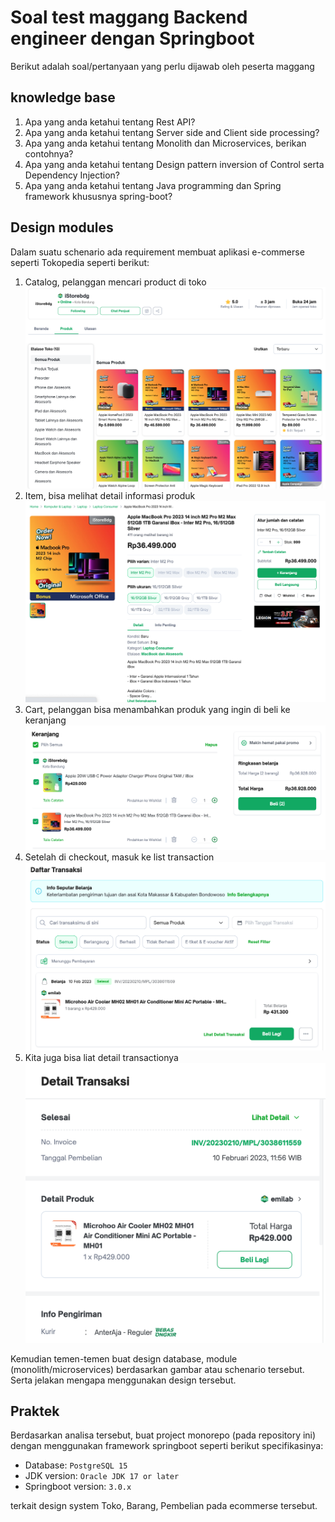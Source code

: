 # Soal test maggang Backend engineer dengan Springboot

Berikut adalah soal/pertanyaan yang perlu dijawab oleh peserta maggang

## knowledge base

1. Apa yang anda ketahui tentang Rest API?
2. Apa yang anda ketahui tentang Server side and Client side processing?
3. Apa yang anda ketahui tentang Monolith dan Microservices, berikan contohnya?
4. Apa yang anda ketahui tentang Design pattern inversion of Control serta Dependency Injection?
5. Apa yang anda ketahui tentang Java programming dan Spring framework khususnya spring-boot?

## Design modules

Dalam suatu schenario ada requirement membuat aplikasi e-commerse seperti Tokopedia seperti berikut:

1. Catalog, pelanggan mencari product di toko
    ![catalog](imgs/catalog.png)
2. Item, bisa melihat detail informasi produk
    ![items](imgs/item.png)
3. Cart, pelanggan bisa menambahkan produk yang ingin di beli ke keranjang
    ![cart](imgs/cart.png)
4. Setelah di checkout, masuk ke list transaction
    ![list-transaction](imgs/list-transaction.png)
5. Kita juga bisa liat detail transactionya
    ![detail-transaction](imgs/detail-transaction.png)

Kemudian temen-temen buat design database, module (monolith/microservices) berdasarkan gambar atau schenario tersebut. Serta jelakan mengapa menggunakan design tersebut.

## Praktek

Berdasarkan analisa tersebut, buat project monorepo (pada repository ini) dengan menggunakan framework springboot seperti berikut specifikasinya:

- Database: `PostgreSQL 15`
- JDK version: `Oracle JDK 17 or later`
- Springboot version: `3.0.x`

terkait design system Toko, Barang, Pembelian pada ecommerse tersebut.